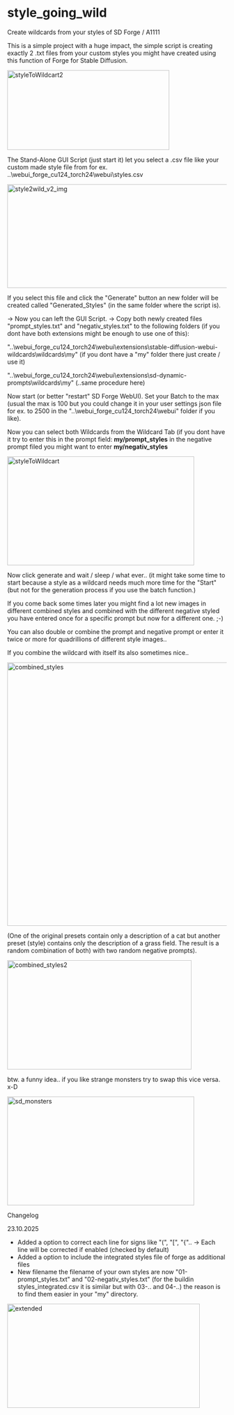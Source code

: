 # style_going_wild
Create wildcards from your styles of SD Forge / A1111

This is a simple project with a huge impact, the simple script is creating exactly 2 .txt files from your custom styles you might have created using this function of Forge for Stable Diffusion.

<img width="372" height="183" alt="styleToWildcart2" src="https://github.com/user-attachments/assets/41dc3603-e793-435e-bfc3-4434379bd713" />

The Stand-Alone GUI Script (just start it) let you select a .csv file like your custom made style file from for ex. ..\webui_forge_cu124_torch24\webui\styles.csv

<img width="536" height="238" alt="style2wild_v2_img" src="https://github.com/user-attachments/assets/96ee91a2-c8f7-4b06-bde5-6634bee20f08" />

If you select this file and click the "Generate" button an new folder will be created called "Generated_Styles" (in the same folder where the script is).

-> Now you can left the GUI Script.
-> Copy both newly created files "prompt_styles.txt" and "negativ_styles.txt" to the following folders (if you dont have both extensions might be enough to use one of this):

"..\webui_forge_cu124_torch24\webui\extensions\stable-diffusion-webui-wildcards\wildcards\my" (if you dont have a "my" folder there just create / use it)

"..\webui_forge_cu124_torch24\webui\extensions\sd-dynamic-prompts\wildcards\my" (..same procedure here)

Now start (or better "restart" SD Forge WebUI). Set your Batch to the max (usual the max is 100 but you could change it in your user settings json file for ex. to 2500 in the "..\webui_forge_cu124_torch24\webui" folder if you like).

Now you can select both Wildcards from the Wildcard Tab (if you dont have it try to enter this in the prompt field: __my/prompt_styles__ in the negative prompt filed you might want to enter __my/negativ_styles__

<img width="429" height="250" alt="styleToWildcart" src="https://github.com/user-attachments/assets/987e7510-1fc9-4214-9671-136a162fff2c" />

Now click generate and wait / sleep / what ever.. (it might take some time to start because a style as a wildcard needs much more time for the "Start" (but not for the generation process if you use the batch function.)

If you come back some times later you might find a lot new images in different combined styles and combined with the different negative styled you have entered once for a specific prompt but now for a different one. ;-)

You can also double or combine the prompt and negative prompt or enter it twice or more for quadrillions of different style images.. 

If you combine the wildcard with itself its also sometimes nice..

<img width="1191" height="605" alt="combined_styles" src="https://github.com/user-attachments/assets/9301ec43-02e4-47fc-b879-c1ff13116d45" />

(One of the original presets contain only a description of a cat but another preset (style) contains only the description of a grass field. The result is a random combination of both) with two random negative prompts).

<img width="423" height="251" alt="combined_styles2" src="https://github.com/user-attachments/assets/55f2ecde-62b6-4db6-8d8b-369a0db9e6f9" />

btw. a funny idea.. if you like strange monsters try to swap this vice versa. x-D

<img width="429" height="250" alt="sd_monsters" src="https://github.com/user-attachments/assets/fe852821-483e-42f2-a3dc-c1b1eabb089c" />

Changelog

23.10.2025
- Added a option to correct each line for signs like "(", "[", "{".. -> Each line will be corrected if enabled (checked by default)
- Added a option to include the integrated styles file of forge as additional files
- New filename the filename of your own styles are now "01-prompt_styles.txt" and "02-negativ_styles.txt" (for the buildin styles_integrated.csv it is similar but with 03-.. and 04-..) the reason is to find them easier in your "my" directory.

<img width="442" height="239" alt="extended" src="https://github.com/user-attachments/assets/5db42eae-756d-44d5-a206-481469a2cd0d" />
